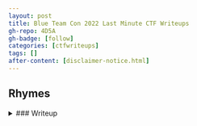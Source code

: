 ```yaml
---
layout: post
title: Blue Team Con 2022 Last Minute CTF Writeups
gh-repo: 4D5A
gh-badge: [follow]
categories: [ctfwriteups]
tags: []
after-content: [disclaimer-notice.html]
---
```


## Rhymes


<details>
  <summary>### Writeup</summary>
1. Browse to http://18.205.188.77/challenges.
2. Click Rhymes.
3. Click Rhymes.pdf to download the document.
4. Open Rhymes.pdf in a PDF reader.
5. Use your cursor to highlight the redacted content located at the bottom of page 2 (under section 30).
6. Copy the redacted text.
7. Paste the content into the Flag field in http://18.205.188.77/challenges#Rhymes-14. The flag is BTC{AND-now-YOU-know-MULTIPLE-languages}
8. Click Submit.
</details>